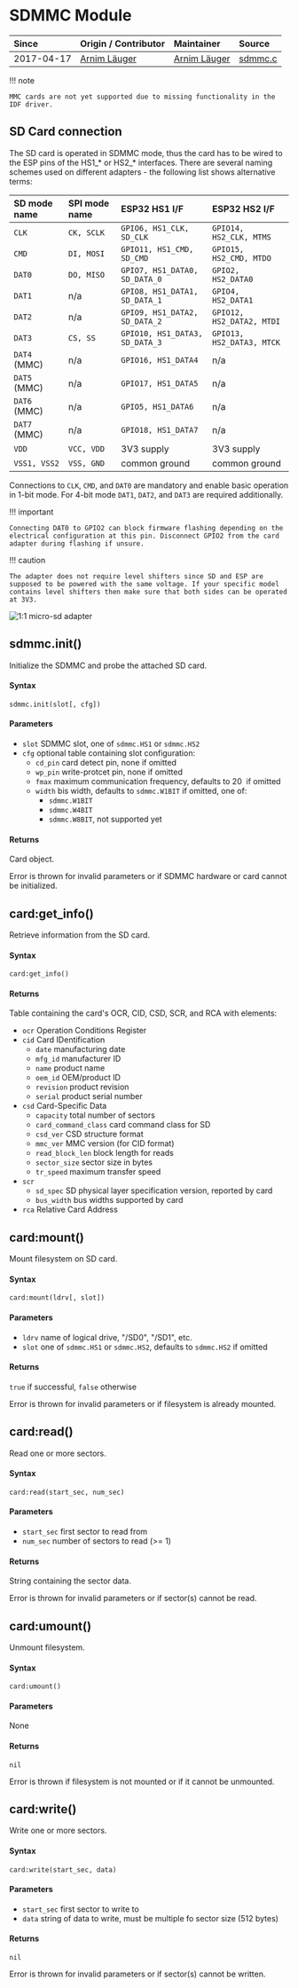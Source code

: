 # SDMMC Module
| Since  | Origin / Contributor  | Maintainer  | Source  |
| :----- | :-------------------- | :---------- | :------ |
| 2017-04-17 | [Arnim Läuger](https://github.com/devsaurus) | [Arnim Läuger](https://github.com/devsaurus) | [sdmmc.c](../../components/modules/sdmmc.c)|

!!! note

    MMC cards are not yet supported due to missing functionality in the IDF driver.

## SD Card connection

The SD card is operated in SDMMC mode, thus the card has to be wired to the ESP pins of the HS1_* or HS2_* interfaces. There are several naming schemes used on different adapters - the following list shows alternative terms:

| SD mode name  | SPI mode name   | ESP32 HS1 I/F                  | ESP32 HS2 I/F             |
| :---          | :---            | :---                           | :---                      |
| `CLK`         | `CK, SCLK`      | `GPIO6, HS1_CLK, SD_CLK`       | `GPIO14, HS2_CLK, MTMS`   |
| `CMD`         | `DI, MOSI`      | `GPIO11, HS1_CMD, SD_CMD`      | `GPIO15, HS2_CMD, MTDO`   |
| `DAT0`        | `DO, MISO`      | `GPIO7, HS1_DATA0, SD_DATA_0`  | `GPIO2, HS2_DATA0`        |
| `DAT1`        | n/a             | `GPIO8, HS1_DATA1, SD_DATA_1`  | `GPIO4, HS2_DATA1`        |
| `DAT2`        | n/a             | `GPIO9, HS1_DATA2, SD_DATA_2`  | `GPIO12, HS2_DATA2, MTDI` |
| `DAT3`        | `CS, SS`        | `GPIO10, HS1_DATA3, SD_DATA_3` | `GPIO13, HS2_DATA3, MTCK` |
| `DAT4` (MMC)  | n/a             | `GPIO16, HS1_DATA4`            | n/a                       |
| `DAT5` (MMC)  | n/a             | `GPIO17, HS1_DATA5`            | n/a                       |
| `DAT6` (MMC)  | n/a             | `GPIO5, HS1_DATA6`             | n/a                       |
| `DAT7` (MMC)  | n/a             | `GPIO18, HS1_DATA7`            | n/a                       |
| `VDD`         | `VCC, VDD`      | 3V3 supply                     | 3V3 supply                |
| `VSS1, VSS2`  | `VSS, GND`      | common ground                  | common ground             |

Connections to `CLK`, `CMD`, and `DAT0` are mandatory and enable basic operation in 1-bit mode. For 4-bit mode `DAT1`, `DAT2`, and `DAT3` are required additionally.

!!! important

    Connecting DAT0 to GPIO2 can block firmware flashing depending on the electrical configuration at this pin. Disconnect GPIO2 from the card adapter during flashing if unsure.

!!! caution

    The adapter does not require level shifters since SD and ESP are supposed to be powered with the same voltage. If your specific model contains level shifters then make sure that both sides can be operated at 3V3.

![1:1 micro-sd adapter](../img/micro_sd-small.jpg "1:1 micro-sd adapter")

## sdmmc.init()
Initialize the SDMMC and probe the attached SD card.

#### Syntax
`sdmmc.init(slot[, cfg])`

#### Parameters
- `slot` SDMMC slot, one of `sdmmc.HS1` or `sdmmc.HS2`
- `cfg` optional table containing slot configuration:
    - `cd_pin` card detect pin, none if omitted
    - `wp_pin` write-protcet pin, none if omitted
    - `fmax` maximum communication frequency, defaults to 20&nbsp; if omitted
    - `width` bis width, defaults to `sdmmc.W1BIT` if omitted, one of:
        - `sdmmc.W1BIT`
        - `sdmmc.W4BIT`
        - `sdmmc.W8BIT`, not supported yet

#### Returns
Card object.

Error is thrown for invalid parameters or if SDMMC hardware or card cannot be initialized.


## card:get_info()
Retrieve information from the SD card.

#### Syntax
`card:get_info()`

#### Returns
Table containing the card's OCR, CID, CSD, SCR, and RCA with elements:

- `ocr` Operation Conditions Register
- `cid` Card IDentification
    - `date` manufacturing date
    - `mfg_id` manufacturer ID
    - `name` product name
    - `oem_id` OEM/product ID
    - `revision` product revision
    - `serial` product serial number
- `csd` Card-Specific Data
    - `capacity` total number of sectors
    - `card_command_class` card command class for SD
    - `csd_ver` CSD structure format
    - `mmc_ver` MMC version (for CID format)
    - `read_block_len` block length for reads
    - `sector_size` sector size in bytes
    - `tr_speed` maximum transfer speed
- `scr`
    - `sd_spec` SD physical layer specification version, reported by card
    - `bus_width` bus widths supported by card
- `rca` Relative Card Address


## card:mount()
Mount filesystem on SD card.

#### Syntax
`card:mount(ldrv[, slot])`

#### Parameters
- `ldrv` name of logical drive, "/SD0", "/SD1", etc.
- `slot` one of `sdmmc.HS1` or `sdmmc.HS2`, defaults to `sdmmc.HS2` if omitted

#### Returns
`true` if successful, `false` otherwise

Error is thrown for invalid parameters or if filesystem is already mounted.


## card:read()
Read one or more sectors.

#### Syntax
`card:read(start_sec, num_sec)`

#### Parameters
- `start_sec` first sector to read from
- `num_sec` number of sectors to read (>= 1)

#### Returns
String containing the sector data.

Error is thrown for invalid parameters or if sector(s) cannot be read.


## card:umount()
Unmount filesystem.

#### Syntax
`card:umount()`

#### Parameters
None

#### Returns
`nil`

Error is thrown if filesystem is not mounted or if it cannot be unmounted.


## card:write()
Write one or more sectors.

#### Syntax
`card:write(start_sec, data)`

#### Parameters
- `start_sec` first sector to write to
- `data` string of data to write, must be multiple fo sector size (512&nbsp;bytes)

#### Returns
`nil`

Error is thrown for invalid parameters or if sector(s) cannot be written.
